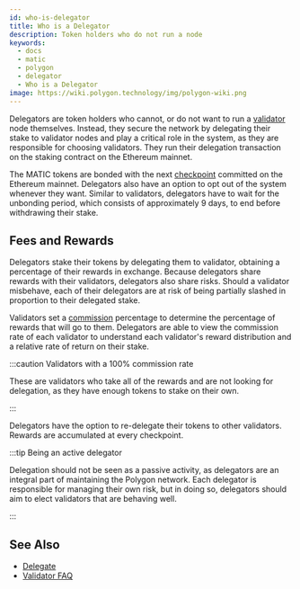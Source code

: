 ```yaml
---
id: who-is-delegator
title: Who is a Delegator
description: Token holders who do not run a node
keywords:
  - docs
  - matic
  - polygon
  - delegator
  - Who is a Delegator
image: https://wiki.polygon.technology/img/polygon-wiki.png
---
```


Delegators are token holders who cannot, or do not want to run a [validator](/docs/maintain/glossary.md#validator) node themselves. Instead, they secure the network by delegating their stake to validator nodes and play a critical role in the system, as they are responsible for choosing validators. They run their delegation transaction on the staking contract on the Ethereum mainnet.

The MATIC tokens are bonded with the next [checkpoint](/docs/maintain/glossary.md#checkpoint-transaction) committed on the Ethereum mainnet. Delegators also have an option to opt out of the system whenever they want. Similar to validators, delegators have to wait for the unbonding period, which consists of approximately 9 days, to end before withdrawing their stake.

## Fees and Rewards

Delegators stake their tokens by delegating them to validator, obtaining a percentage of their rewards in exchange. Because delegators share rewards with their validators, delegators also share risks. Should a validator misbehave, each of their delegators are at risk of being partially slashed in proportion to their delegated stake.

Validators set a [commission](/docs/maintain/glossary.md#commission) percentage to determine the percentage of rewards that will go to them. Delegators are able to view the commission rate of each validator to understand each validator's reward distribution and a relative rate of return on their stake.

:::caution Validators with a 100% commission rate

These are validators who take all of the rewards and are not looking for delegation, as they have enough tokens to stake on their own.

:::

Delegators have the option to re-delegate their tokens to other validators. Rewards are accumulated at every checkpoint.

:::tip Being an active delegator

Delegation should not be seen as a passive activity, as delegators are an integral part of maintaining
the Polygon network. Each delegator is responsible for managing their own risk, but in doing so, delegators 
should aim to elect validators that are behaving well.

:::

## See Also

* [Delegate](/docs/maintain/delegate/delegate)
* [Validator FAQ](/docs/maintain/validate/faq/validator-faq)
